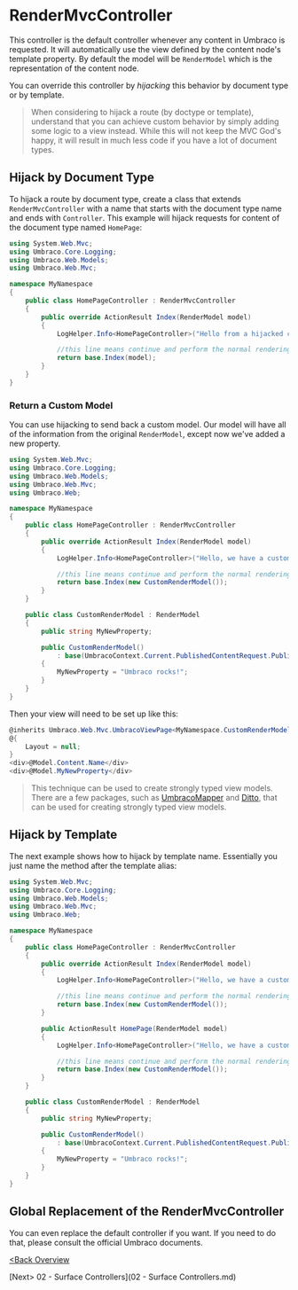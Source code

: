 # RenderMvcController

This controller is the default controller whenever any content in Umbraco is requested.  It will automatically use the view defined by the content node's template property.  By default the model will be `RenderModel` which is the representation of the content node.

You can override this controller by *hijacking* this behavior by document type or by template.

>When considering to hijack a route (by doctype or template), understand that you can achieve custom behavior by simply adding some logic to a view instead.  While this will not keep the MVC God's happy, it will result in much less code if you have a lot of document types.

## Hijack by Document Type

To hijack a route by document type, create a class that extends `RenderMvcController` with a name that starts with the document type name and ends with `Controller`.  This example will hijack requests for content of the document type named `HomePage`:

```c#
using System.Web.Mvc;
using Umbraco.Core.Logging;
using Umbraco.Web.Models;
using Umbraco.Web.Mvc;

namespace MyNamespace
{
    public class HomePageController : RenderMvcController
    {
        public override ActionResult Index(RenderModel model)
        {
            LogHelper.Info<HomePageController>("Hello from a hijacked controller.");

            //this line means continue and perform the normal rendering
            return base.Index(model);
        }
    }
}
```
### Return a Custom Model
You can use hijacking to send back a custom model.  Our model will have all of the information from the original `RenderModel`, except now we've added a new property.

```c#
using System.Web.Mvc;
using Umbraco.Core.Logging;
using Umbraco.Web.Models;
using Umbraco.Web.Mvc;
using Umbraco.Web;

namespace MyNamespace
{
    public class HomePageController : RenderMvcController
    {
        public override ActionResult Index(RenderModel model)
        {
            LogHelper.Info<HomePageController>("Hello, we have a custom model.");

            //this line means continue and perform the normal rendering
            return base.Index(new CustomRenderModel());
        }
    }

    public class CustomRenderModel : RenderModel
    {
        public string MyNewProperty;

        public CustomRenderModel()
            : base(UmbracoContext.Current.PublishedContentRequest.PublishedContent)
        {
            MyNewProperty = "Umbraco rocks!";       
        }
    }
}
```

Then your view will need to be set up like this:
```c#
@inherits Umbraco.Web.Mvc.UmbracoViewPage<MyNamespace.CustomRenderModel>
@{
    Layout = null;
}
<div>@Model.Content.Name</div>
<div>@Model.MyNewProperty</div>

```

>This technique can be used to create strongly typed view models. There are a few packages, such as [UmbracoMapper](https://our.umbraco.org/projects/developer-tools/umbraco-mapper/) and [Ditto](https://our.umbraco.org/projects/developer-tools/ditto/), that can be used for creating strongly typed view models.

## Hijack by Template
The next example shows how to hijack by template name.  Essentially you just name the method after the template alias:

```c#
using System.Web.Mvc;
using Umbraco.Core.Logging;
using Umbraco.Web.Models;
using Umbraco.Web.Mvc;
using Umbraco.Web;

namespace MyNamespace
{
    public class HomePageController : RenderMvcController
    {
        public override ActionResult Index(RenderModel model)
        {
            LogHelper.Info<HomePageController>("Hello, we have a custom model.");

            //this line means continue and perform the normal rendering
            return base.Index(new CustomRenderModel());
        }

        public ActionResult HomePage(RenderModel model)
        {
            LogHelper.Info<HomePageController>("Hello, we have a custom model AND we're hijacking by template.");

            //this line means continue and perform the normal rendering
            return base.Index(new CustomRenderModel());
        }
    }

    public class CustomRenderModel : RenderModel
    {
        public string MyNewProperty;

        public CustomRenderModel()
            : base(UmbracoContext.Current.PublishedContentRequest.PublishedContent)
        {
            MyNewProperty = "Umbraco rocks!";       
        }
    }
}
```

## Global Replacement of the RenderMvcController
You can even replace the default controller if you want.  If you need to do that, please consult the official Umbraco documents.

[<Back Overview](README.md)

[Next> 02 - Surface Controllers](02 - Surface Controllers.md)
